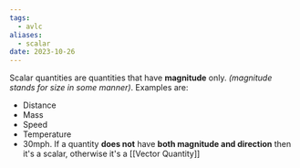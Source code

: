 ```yaml
---
tags:
  - avlc
aliases:
  - scalar
date: 2023-10-26
---
```

Scalar quantities are quantities that have **magnitude** only. *(magnitude stands for size in some manner)*. 
Examples are:
- Distance
- Mass
- Speed
- Temperature
- 30mph.
If a quantity **does not** have **both magnitude and direction** then it's a scalar, otherwise it's a [[Vector Quantity]]
